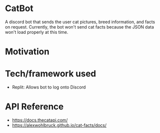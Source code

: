 # CatBot
A discord bot that sends the user cat pictures, breed information, and facts on request. Currently, the bot won't send cat facts because the JSON data won't load properly at this time.

# Motivation


# Tech/framework used
- Replit: Allows bot to log onto Discord

# API Reference
- https://docs.thecatapi.com/
- https://alexwohlbruck.github.io/cat-facts/docs/

